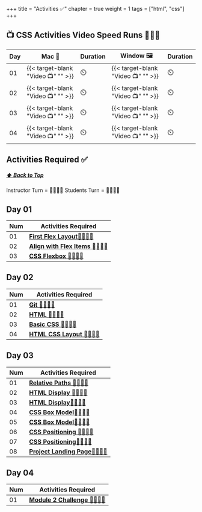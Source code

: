 +++
title = "Activities ✅"
chapter = true
weight = 1
tags = ["html", "css"] 
+++

## 📺 CSS Activities Video Speed Runs 🏃‍♀️🏃
| Day | Mac 🍎 | Duration    | Window 🖼️ | Duration |
| ------  | ------ | ----------- |---------  | --------- |
| 01  | {{< target-blank "Video 📺" "" >}}  |   ⏲️ |  {{< target-blank "Video 📺" "" >}}  |  ⏲️ |
| 02 | {{< target-blank "Video 📺" "" >}}  |    ⏲️ |  {{< target-blank "Video 📺" "" >}}  |   ⏲️ |
| 03 | {{< target-blank "Video 📺" "" >}}  |   ⏲️ |  {{< target-blank "Video 📺" "" >}}  |  ⏲️ |
| 04 | {{< target-blank "Video 📺" "" >}}  |   ⏲️ |  {{< target-blank "Video 📺" "" >}}  |  ⏲️ |

## Activities Required ✅
#####  [ ⬆️ Back to Top](#html-css-git-activities-video-speed-runs)
Instructor Turn = 👩‍🏫🧑‍🏫
Students Turn = 👩‍🎓👨‍🎓


## Day 01
| Num | Activities Required                                          |
| --- | ------------------------------------------------------------ | 
| 01  | **[First Flex Layout👩‍🎓👨‍🎓](./day-01/01-first-flex-layout)**   |
| 02  | **[Align with Flex Items 👩‍🎓👨‍🎓](./day-01/02-align-with-flex-items)**               |
| 03  | **[CSS Flexbox 👩‍🎓👨‍🎓](./day-01/03-css-flexbox)**           |


## Day 02
| Num | Activities Required                                          |
| --- | ------------------------------------------------------------ | 
| 01  | **[Git 👩‍🎓👨‍🎓](./day-02/01-git)**   |        
| 02  | **[HTML 👩‍🎓👨‍🎓 ](./day-02/02-html)**  |
| 03  | **[Basic CSS 👩‍🏫🧑‍🏫](./day-02/03-basic-css)**  |
| 04  | **[HTML CSS Layout 👩‍🎓👨‍🎓](./day-02/04-html-css-layout)**  |
                  

## Day 03
| Num | Activities Required                                          |
| --- | ------------------------------------------------------------ | 
| 01  | **[Relative Paths 👩‍🎓👨‍🎓](./day-03/01-relative-paths)**   |
| 02  | **[HTML Display 👩‍🏫🧑‍🏫](./day-03/02-html-display)**   |
| 03  | **[HTML Display👩‍🎓👨‍🎓](./day-03/02-html-display)**               |
| 04  | **[CSS Box Model👩‍🏫🧑‍🏫](./day-03/04-css-box-model)**           |
| 05  | **[CSS Box Model👩‍🎓👨‍🎓](./day-03/05-css-box-model)**     |
| 06  | **[CSS Positioning 👩‍🏫🧑‍🏫](./day-03/06-css-positioning)**                     |
| 07  | **[CSS Positioning👩‍🎓👨‍🎓](./day-03/07-css-positioning)**         |
| 08  | **[Project Landing Page👩‍🎓👨‍🎓](./day-03/08-project-landing-page)**                         |



## Day 04 
| Num | Activities Required                                          |
| --- | ------------------------------------------------------------ | 
| 01  | **[Module 2 Challenge 👩‍🎓👨‍🎓](./day-04/challenge)**   |

